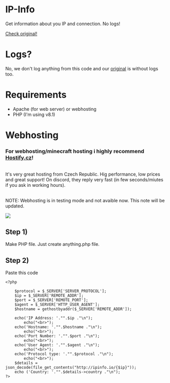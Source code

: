 # IP-Info
Get information about you IP and connection. No logs!


<a href="https://ip.kocicak.xyz/">Check original!</a>


# Logs?

<p>No, we don't log anything from this code and our <a href="https://ip.kocicak.eu/">original</a> is without logs too.</p>

# Requirements

- Apache (for web server) or webhosting
- PHP (I'm using v8.1)

# Webhosting

<h3>For webhosting/minecraft hosting i highly recommend <a href="https://hostify.cz">Hostify.cz</a>!</h3>
<br>
<a>It's very great hosting from Czech Republic. Hig performance, low prices and great support! On discord, they reply very fast (in few seconds/miutes if you ask in working hours).</a>
<br>
<br>
<p>NOTE: Webhosting is in testing mode and not avaible now. This note will be updated.</p>

<img src="https://cdn.private.kocicak.xyz/public/github/ip/IP-code.png"/>
<h2>Step 1)</h2>
<p>Make PHP file. Just create anything.php file.</p>
<h2>Step 2)</h2>
<p>Paste this code</p>

```
<?php 

    $protocol = $_SERVER['SERVER_PROTOCOL'];
    $ip = $_SERVER['REMOTE_ADDR'];
    $port = $_SERVER['REMOTE_PORT'];
    $agent = $_SERVER['HTTP_USER_AGENT'];
    $hostname = gethostbyaddr($_SERVER['REMOTE_ADDR']);

    echo('IP Address: '."".$ip ."\n");
        echo("<br>");
    echo('Hostname: '."".$hostname ."\n");
        echo("<br>");
    echo('Port Number: '."".$port ."\n");
        echo("<br>");
    echo('User Agent: '."".$agent ."\n");
        echo("<br>");
    echo('Protocol type: '."".$protocol ."\n");
        echo("<br>");
    $details = json_decode(file_get_contents("http://ipinfo.io/{$ip}"));
    echo ('Country: '."".$details->country ."\n");
?>
```


